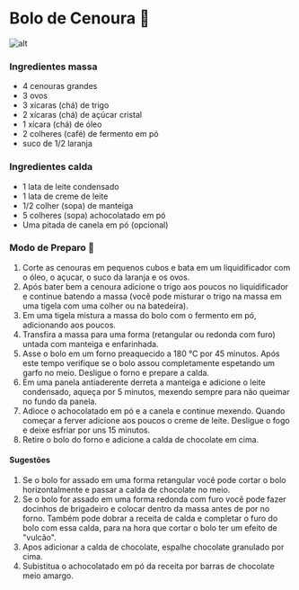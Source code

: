 # Bolo de Cenoura :carrot:

![alt](C:\Users\varon\Documents\workspace\Curso-Git-Dio\livro-receitas\foto1.jpg)

### **Ingredientes** massa

- 4 cenouras grandes
- 3 ovos
- 3 xícaras (chá) de trigo
- 2 xícaras (chá) de açúcar cristal
- 1 xícara (chá) de óleo
- 2 colheres (café) de fermento em pó
- suco de 1/2 laranja

### **Ingredientes calda**

- 1 lata de leite condensado
- 1 lata de creme de leite
- 1/2 colher (sopa) de manteiga
- 5 colheres (sopa) achocolatado em pó
- Uma pitada de canela em pó (opcional)



### **Modo de Preparo** 🥣

1. Corte as cenouras em pequenos cubos e bata em um liquidificador com o óleo, o açucar, o suco da laranja e os ovos.
2. Após bater bem a cenoura adicione o trigo aos poucos no liquidificador e continue batendo a massa (você pode misturar o trigo na massa em uma tigela com uma colher ou na batedeira).
3. Em uma tigela mistura a massa do bolo com o fermento em pó, adicionando aos poucos.
4. Transfira a massa para uma forma (retangular ou redonda com furo)  untada com manteiga e enfarinhada.
5. Asse o bolo em um forno preaquecido a 180 °C por 45 minutos. Após este tempo verifique se o bolo assou completamente espetando um garfo no meio. Desligue o forno e prepare a calda.
6. Em uma panela antiaderente derreta a manteiga e adicione o leite condensado, aqueça por 5 minutos, mexendo sempre para não queimar no fundo da panela.
7. Adioce o achocolatado em pó e a canela e continue mexendo. Quando começar a ferver adicione aos poucos o creme de leite. Desligue o fogo e deixe esfriar por uns 15 minutos.
8. Retire o bolo do forno e adicione a calda de chocolate em cima.



#### Sugestões

1. Se o bolo for assado em uma forma retangular você pode cortar o bolo horizontalmente e passar a calda de chocolate no meio.
2. Se o bolo for assado em uma forma redonda com furo você pode fazer docinhos de brigadeiro e colocar dentro da massa antes de por no forno. Também pode dobrar a receita de calda e completar o furo do bolo com essa calda, para na hora que cortar o bolo ter um efeito de "vulcão".
3. Apos adicionar a calda de chocolate, espalhe chocolate granulado por cima.
4. Subistitua o achocolatado em pó da receita por barras de chocolate meio amargo.



